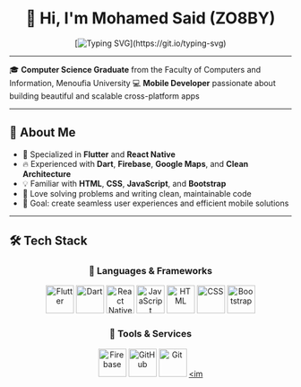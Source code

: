 <div align="center">

# 👋 Hi, I'm **Mohamed Said (ZO8BY)**

[![Typing SVG](https://readme-typing-svg.herokuapp.com?font=Fira+Code\&size=22\&pause=1000\&color=00F5FF\&center=true\&vCenter=true\&width=600\&lines=Flutter+%26+React+Native+Developer;Cross+Platform+App+Builder;Firebase+%26+Clean+Architecture+Lover;Always+Learning+New+Things!)](https://git.io/typing-svg)

</div>

---

🎓 **Computer Science Graduate** from the Faculty of Computers and Information, Menoufia University
💻 **Mobile Developer** passionate about building beautiful and scalable cross-platform apps

---

## 🚀 About Me

* 🌱 Specialized in **Flutter** and **React Native**
* 🔥 Experienced with **Dart**, **Firebase**, **Google Maps**, and **Clean Architecture**
* 💡 Familiar with **HTML**, **CSS**, **JavaScript**, and **Bootstrap**
* 🧩 Love solving problems and writing clean, maintainable code
* 🎯 Goal: create seamless user experiences and efficient mobile solutions

---

## 🛠️ Tech Stack

<div align="center">

### 🚀 Languages & Frameworks

<a href="#"><img src="https://cdn.jsdelivr.net/gh/devicons/devicon/icons/flutter/flutter-original.svg" width="50" height="50" alt="Flutter"/></a> <a href="#"><img src="https://cdn.jsdelivr.net/gh/devicons/devicon/icons/dart/dart-original.svg" width="50" height="50" alt="Dart"/></a> <a href="#"><img src="https://cdn.jsdelivr.net/gh/devicons/devicon/icons/react/react-original.svg" width="50" height="50" alt="React Native"/></a> <a href="#"><img src="https://cdn.jsdelivr.net/gh/devicons/devicon/icons/javascript/javascript-original.svg" width="50" height="50" alt="JavaScript"/></a> <a href="#"><img src="https://cdn.jsdelivr.net/gh/devicons/devicon/icons/html5/html5-original.svg" width="50" height="50" alt="HTML"/></a> <a href="#"><img src="https://cdn.jsdelivr.net/gh/devicons/devicon/icons/css3/css3-original.svg" width="50" height="50" alt="CSS"/></a> <a href="#"><img src="https://cdn.jsdelivr.net/gh/devicons/devicon/icons/bootstrap/bootstrap-original.svg" width="50" height="50" alt="Bootstrap"/></a>

### 🧰 Tools & Services

<a href="#"><img src="https://cdn.jsdelivr.net/gh/devicons/devicon/icons/firebase/firebase-plain.svg" width="50" height="50" alt="Firebase"/></a> <a href="#"><img src="https://cdn.jsdelivr.net/gh/devicons/devicon/icons/github/github-original.svg" width="50" height="50" alt="GitHub"/></a> <a href="#"><img src="https://cdn.jsdelivr.net/gh/devicons/devicon/icons/git/git-original.svg" width="50" height="50" alt="Git"/></a> <a href="#"><im

